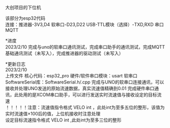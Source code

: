  大创项目的下位机
 
该部分为esp32代码  
连接：推进器-3V3,D4  软串口-D23,D22  USB-TTL模块（选择）-TXD,RXD  串口  MQTT

*进度  
2023/2/10 完成与uno的软串口通讯测试，完成串口助手的通讯测试，完成MQTT基础通讯测试（未写入），完成推进器的驱动测试（未写入）

*更新日志  
2023/2/10  
上传文件  核心代码：esp32_pro  硬件/软件串口模块：usart  软串口SoftwareSerial库：SoftwareSerial.h/.cpp
完成与UNO的软串口连接通讯，可以接收并处理UNO发送的原始流速数据，真实流速值精确到0.01
完成硬件串口通讯，此处用的是XCOM串口助手，可以进行发送实时流速值与接收设定的目标流速  
！！！！！注意：流速值指令格式 VELO int ，此处int为至多五位的整形，该值为实时流速值×100后的值，上位机接收时注意处理  
设定目标流速指令格式 VELO int ,此处int为至多三位的整形
